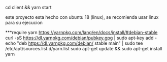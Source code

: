 cd client && yarn start


este proyecto esta hecho con ubuntu 18 (linux), se recomienda usar linux para su ejecucion

***require yarn https://yarnpkg.com/lang/en/docs/install/#debian-stable curl -sS https://dl.yarnpkg.com/debian/pubkey.gpg | sudo apt-key add - echo "deb https://dl.yarnpkg.com/debian/ stable main" | sudo tee /etc/apt/sources.list.d/yarn.list sudo apt-get update && sudo apt-get install yarn
